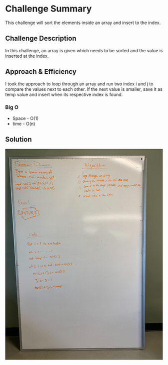# Challenge Summary
<!-- Short summary or background information -->
This challenge will sort the elements inside an array and insert to the index.

## Challenge Description
<!-- Description of the challenge -->
In this challenge, an array is given which needs to be sorted and the value is inserted at the index.



## Approach & Efficiency
<!-- What approach did you take? Why? What is the Big O space/time for this approach? -->
I took the approach to loop through an array and run two index i and j to compare the values next to each other.
If the next value is smaller, save it as temp value and insert when its respective index is found.

### Big O
* Space - O(1)
* time - O(n)

## Solution

![WhiteBoard](../assets/insertionSort.jpg)